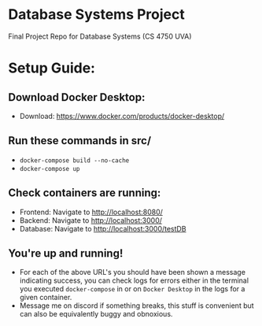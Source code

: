 # Database Systems Project

Final Project Repo for Database Systems (CS 4750 UVA)

# Setup Guide:

## Download Docker Desktop:

- Download: <https://www.docker.com/products/docker-desktop/>

## Run these commands in src/

- `docker-compose build --no-cache`
- `docker-compose up`

## Check containers are running:

- Frontend: Navigate to <http://localhost:8080/>
- Backend: Navigate to <http://localhost:3000/>
- Database: Navigate to <http://localhost:3000/testDB>

## You're up and running!

- For each of the above URL's you should have been shown a message indicating success, you can check logs for errors either in the terminal you executed `docker-compose` in or on `Docker Desktop` in the logs for a given container.
- Message me on discord if something breaks, this stuff is convenient but can also be equivalently buggy and obnoxious.
